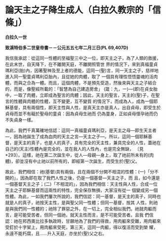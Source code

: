# 論天主之子降生成人（白拉久教宗的「信條」）


**白拉久一世**

**致溪特伯多二世皇帝書－－公元五五七年二月三日(PL 69,407D)**





我信我承認：從這同一性體的至福聖三中之一位，即天主之子，為了人類的救援，在此末世，自天降下，在不離開天庭，不離開照管世
界的情況下，來到真福童貞瑪利亞(胎)內，因著聖神及至上者的德能，這同一(聖)言，同一天主之子，慈祥地進入同一聖童貞瑪利亞胎內，且從她的肉體，取了
一個具有理性悟悟靈魂的活肉體，而與之合為一體。而且，這個肉體，不是預先受造，然後來與天主之子結合的，而是，像聖經所載的：「智慧為自己建造房舍」
(箴：九，一)—(即)在貞女胎中，一取了肉體，立即成為聖言的肉體；因此，天主的聖言，天主的(聖)子，在聖言的性體與肉體的性體，互不變更，互不變質
的情況下，而成為人，成為一個耶穌基督，具有兩個性，即天主性與人性，是真天主亦是真人，出自貞母，即受生於貞母而並不有礙於聖母的童貞：因為貞母生祂而
仍為童身，正如貞母懷孕祂而仍不失貞身一樣。

為此，我們千真萬確地信認：這同一真福童貞瑪利亞，是天主之母—即生天主者—，因為祂誕生了成為血肉的天主之言—天主之子—。所以，這同一個耶穌基
督，是天主的真子，也是人的真子，具有完全的天主性，兼具完全的人性，蓋祂在自己的(天主)性體內是完全的，並在我人的人性內，也是完全無缺，
〔見*293〕。這樣，祂在第二次誕生中，從人—母親—身上，取了祂前所未有的(肉體)，卻並沒有中止祂以前所有的，即經第一次誕生，而受生於(聖)父。

故此，我們相信：祂(基督)具有兩個，且在兩個不分開不相混的性體：(一)「分不開的」，因為即在取了我們人性之後，仍是一個基督—天主之子，而
且，如今還是一個基督天主之子；(二)「不相混的」，因為我們相信：天主性與人性，合成一位天主之子耶穌基督而這兩性的特性，完全保存無損，大家沒有從一
個變成另一個性體。為此，一如我們屢次所說的，我們信認：同一基督，是天主的真子，同時也就是人的真子，祂按天主性，是與聖父同一性體；但同一基督，按其
人性，則祂是與我們同一性體的；祂除了罪惡之外，在一切上，完全相似我們。祂就肉軀而言，是可能受苦者，但同一個祂，就天主性而言，是不可能受苦者。且我
們信認：祂在邦西奧比拉多執政時，甘願地為了我們的得救，用肉軀來受難，用肉軀來受釘於十字架上，用肉軀來受死，第三天，這同一肉軀，得以復活而受到榮
耀，永遠不能朽腐，且……升入天庭，亦坐於(聖)父之右。

